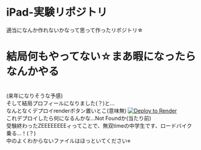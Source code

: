 # iPad-実験リポジトリ
適当になんか作れないかなって思って作ったリポジトリ☆
# 結局何もやってない☆まあ暇になったらなんかやる
<br>(来年になりそうな予感)
<br>そして結局プロフィールになりました(？)と…
<br>なんとなくデプロイrenderボタン置いとこ(意味無)
<a href="https://render.com/deploy?repo=https://github.com/iPadurakaihatugaisyakannrisyatyou/iPadurakaihatugaisyakannrisyatyou">
<img src="https://render.com/images/deploy-to-render-button.svg" alt="Deploy to Render">
</a>
<br>これデプロイしたら何になるんかな…Not Foundか(当たり前)
<br>受験終わったZEEEEEEEEィってことで、無双timeの中学生です、ロードバイク乗る…！(？)
<br>中のよくわからないファイルはほっといてください⭐︎

